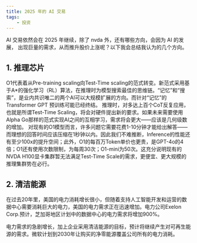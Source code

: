 ```yaml
---
title: 2025 年的 AI 交易
tags:
    - 投资
---
```


AI 交易依然会在 2025 年继续，除了 nvda 外，还有哪些方向，会因为 AI 的发展， 出现巨量的需求，从而推升股价上涨呢？以下我会总结我认为的几个方向。

## 1. 推理芯片
O1代表着从Pre-training scaling向Test-Time scaling的范式转变。新范式采用基于A*的强化学习（RL）算法，在推理时为模型搜索最佳的思维链。“记忆”和“搜索”，是业内共识唯二的两个AI可以大规模扩展的方向。而针对“记忆”的Transformer GPT 预训练可能已经终结。
推理时，对多达上百个CoT反复应用，也就是所谓Test-Time Scaling，将会对硬件提出新的要求。如果未来需要使用Alpha Go那样的范式实现AI之间的互相学习，需求将会更大——应该是几何级数的增加。
对现有的O1模型而言，许多问题它需要花费1-10分钟才能给出解答——而理想的回答时间应该压缩在1秒钟以内。因此我们不难推断，Inference的性能还有至少100x的提升空间；此外，O1的每百万Token单价也更贵，是GPT-4o的4倍；O1还有使用次数限制，为每周30次；O1-mini为50次。这充分说明现有的NVDA H100显卡集群暂无法满足Test-Time Scale的需求，更便宜、更大规模的推理集群势在必行。

## 2. 清洁能源
在过去20年里，美国的电力消耗增长很小，但随着支持人工智能开发和运营的数据中心需要消耗巨大的电力，美国的电力需求正在迅速增加。电力公司Exelon Corp.预计，芝加哥地区计划中的数据中心的电力需求将增加900%。

电力需求的急剧增长，加上企业采用清洁能源的目标，预计将继续产生对可再生能源的需求。微软计划到2030年让购买的净零能源覆盖公司所有的电力消耗。
